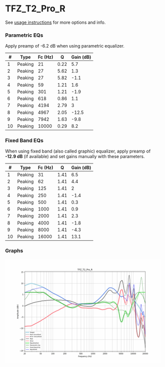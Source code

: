 # TFZ_T2_Pro_R
See [usage instructions](https://github.com/jaakkopasanen/AutoEq#usage) for more options and info.

### Parametric EQs
Apply preamp of -6.2 dB when using parametric equalizer.

|   # | Type    |   Fc (Hz) |    Q |   Gain (dB) |
|-----|---------|-----------|------|-------------|
|   1 | Peaking |        21 | 0.22 |         5.7 |
|   2 | Peaking |        27 | 5.62 |         1.3 |
|   3 | Peaking |        27 | 5.82 |        -1.1 |
|   4 | Peaking |        59 | 1.21 |         1.6 |
|   5 | Peaking |       301 | 1.21 |        -1.9 |
|   6 | Peaking |       618 | 0.86 |         1.1 |
|   7 | Peaking |      4194 | 2.79 |         3   |
|   8 | Peaking |      4967 | 2.05 |       -12.5 |
|   9 | Peaking |      7942 | 1.63 |        -9.8 |
|  10 | Peaking |     10000 | 0.29 |         8.2 |

### Fixed Band EQs
When using fixed band (also called graphic) equalizer, apply preamp of **-12.9 dB** (if available) and set gains manually with these parameters.

|   # | Type    |   Fc (Hz) |    Q |   Gain (dB) |
|-----|---------|-----------|------|-------------|
|   1 | Peaking |        31 | 1.41 |         6.5 |
|   2 | Peaking |        62 | 1.41 |         4.4 |
|   3 | Peaking |       125 | 1.41 |         2   |
|   4 | Peaking |       250 | 1.41 |        -1.4 |
|   5 | Peaking |       500 | 1.41 |         0.3 |
|   6 | Peaking |      1000 | 1.41 |         0.9 |
|   7 | Peaking |      2000 | 1.41 |         2.3 |
|   8 | Peaking |      4000 | 1.41 |        -1.8 |
|   9 | Peaking |      8000 | 1.41 |        -4.3 |
|  10 | Peaking |     16000 | 1.41 |        13.1 |

### Graphs
![](./TFZ_T2_Pro_R.png)
